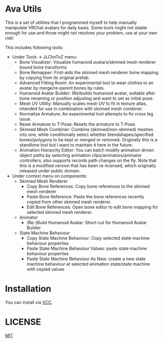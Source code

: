 # Ava Utils

This is a set of utilities that I programmed myself to help manually manipulate VRChat avatars for daily basis. Some tools might not stable enough for use and those might not resolves your problem, use at your own risk!

This includes following tools:

- Under Tools -> JLChnToZ menu:
  - Bone Visualizer: Visualize humanoid avatars/skinned mesh renderer bound bone transforms
  - Bone Remapper: First-aids the skinned mesh renderer bone mapping by copying from its original prefab.
  - Advanced Fitting Room: An experimental tool to wear clothes to an avatar by merge/re-parent bones by rules.
  - Humanoid Avatar Builder: (Re)builds humanoid avatar, suitable after bone renaming or position adjusting and want to set as initial pose.
  - Mesh UV Utility: Manually scales mesh UV to fit in texture atlas, intended for use in combination with skinned mesh combiner.
  - Normalize Armature: An experimental tool attempts to fix cross leg issue.
  - Reset Armature to T-Pose: Resets the armature to T-Pose.
  - Skinned Mesh Combiner: Combine (skinned/non-skinned) meshes into one, while conditionally select whether blendshapes/specified bones/polygons to be kept or merged or removed. Originally this is a standlone tool but I want to maintain it here in the future.
  - Animation Hierarchy Editor: You can batch modify animation driven object paths by selecting animation clips/animators/animator controllers, also supports records path changes on the fly. Note that this is a modified version that has been re-licensed, which originally released under public domain.
- Under context menu on components:
  - Skinned Mesh Renderer
    - Copy Bone References: Copy bone references to the skinned mesh renderer
    - Paste Bone Reference: Paste the bone references recently copied from other skinned mesh renderer.
    - Edit Bone References: Open bone editor to edit bone mapping for selected skinned mesh renderer.
  - Animator
    - (Re-)Build Humanoid Avatar: Short-cut for Humanoid Avatar Builder
  - State Machine Behaviour
    - Copy State Machine Behaviour: Copy selected state machine behaviour properties
    - Paste State Machine Behaviour Values: paste state machine behaviour properties
    - Paste State Machine Behaviour As New: create a new state machine behaviour at selected animation state/state machine with copied values

# Installation

You can install via [VCC](https://xtlcdn.github.io/vpm/).

# LICENSE

[MIT](LICENSE)